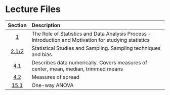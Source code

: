 # Lecture Files



| Section | Description |
| :---: | :--- |
| [1](c1.Rmd) 		| The Role of Statistics and Data Analysis Process - Introduction and Motivation for studying statistics |
| [2.1/2](c2-12.Rmd)	| Statistical Studies and Sampling. Sampling techniques and bias.	|
| [4.1](ch41.Rmd)	| Describes data numerically.  Covers measures of center, mean, median, trimmed means |
| [4.2](ch42.Rmd)	| Measures of spread |
| [15.1](ch151-anova)   | One-way ANOVA      |
    
